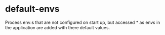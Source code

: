 # default-envs
 Process env:s that are not configured on start up, but accessed  * as envs in the application are added with there default values.
